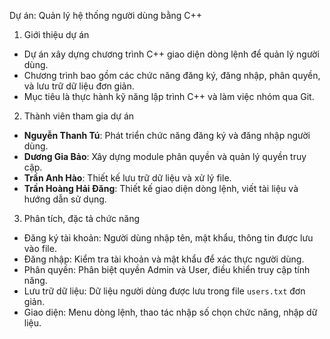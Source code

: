 Dự án: Quản lý hệ thống người dùng bằng C++

 1. Giới thiệu dự án
- Dự án xây dựng chương trình C++ giao diện dòng lệnh để quản lý người dùng.  
- Chương trình bao gồm các chức năng đăng ký, đăng nhập, phân quyền, và lưu trữ dữ liệu đơn giản.  
- Mục tiêu là thực hành kỹ năng lập trình C++ và làm việc nhóm qua Git.

 2. Thành viên tham gia dự án
- **Nguyễn Thanh Tú**: Phát triển chức năng đăng ký và đăng nhập người dùng.
- **Dương Gia Bảo**: Xây dựng module phân quyền và quản lý quyền truy cập.
- **Trần Anh Hào**: Thiết kế lưu trữ dữ liệu và xử lý file.
- **Trần Hoàng Hải Đăng**: Thiết kế giao diện dòng lệnh, viết tài liệu và hướng dẫn sử dụng.

 3. Phân tích, đặc tả chức năng
- Đăng ký tài khoản: Người dùng nhập tên, mật khẩu, thông tin được lưu vào file.
- Đăng nhập: Kiểm tra tài khoản và mật khẩu để xác thực người dùng.
- Phân quyền: Phân biệt quyền Admin và User, điều khiển truy cập tính năng.
- Lưu trữ dữ liệu: Dữ liệu người dùng được lưu trong file `users.txt` đơn giản.
- Giao diện: Menu dòng lệnh, thao tác nhập số chọn chức năng, nhập dữ liệu.
